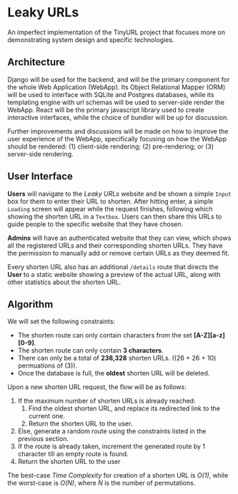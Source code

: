# Leaky URLs
An imperfect implementation of the TinyURL project that focuses more on demonstrating system design and specific technologies.

## Architecture
Django will be used for the backend, and will be the primary component for the whole Web Application (WebApp). Its Object Relational Mapper (ORM) will be used to interface with SQLite and Postgres databases, while its templating engine with url schemas will be used to server-side render the WebApp. React will be the primary javascript library used to create interactive interfaces, while the choice of bundler will be up for discussion.

Further improvements and discussions will be made on how to improve the user experience of the WebApp, specifically focusing on how the WebApp should be rendered: (1) client-side rendering; (2) pre-rendering; or (3) server-side rendering.

## User Interface
__Users__ will navigate to the _Leaky URLs_ website and be shown a simple ```Input``` box for them to enter their URL to shorten. After hitting enter, a simple ```Loading``` screen will appear while the request finishes, following which showing the shorten URL in a ```Textbox```. Users can then share this URLs to guide people to the specific website that they have chosen.

__Admins__ will have an authenticated website that they can view, which shows all the registered URLs and their corresponding shorten URLs. They have the permission to manually add or remove certain URLs as they deemed fit.

Every shorten URL also has an additional ```/details``` route that directs the __User__ to a static website showing a preview of the actual URL, along with other statistics about the shorten URL.

## Algorithm
We will set the following constraints:
- The shorten route can only contain characters from the set __[A-Z][a-z][0-9]__.
- The shorten route can only contain __3 characters__.
- There can only be a total of __238,328__ shorten URLs. ((26 + 26 + 10) permuations of (3)).
- Once the database is full, the __oldest__ shorten URL will be deleted.

Upon a new shorten URL request, the flow will be as follows:
1. If the maximum number of shorten URLs is already reached:
    1. Find the oldest shorten URL, and replace its redirected link to the current one.
    2. Return the shorten URL to the user.
2. Else, generate a random route using the constraints listed in the previous section.
3. If the route is already taken, increment the generated route by 1 character till an empty route is found.
4. Return the shorten URL to the user

The best-case _Time Complexity_ for creation of a shorten URL is _O(1)_, while the worst-case is _O(N)_, where _N_ is the number of permutations.
